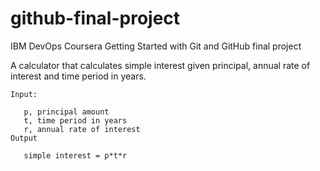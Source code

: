 # github-final-project
IBM DevOps Coursera Getting Started with Git and GitHub final project

A calculator that calculates simple interest given principal, annual rate of interest and time period in years.

`Input:`

`   p, principal amount`   
`   t, time period in years`   
`   r, annual rate of interest`   
`Output`

`   simple interest = p*t*r`
